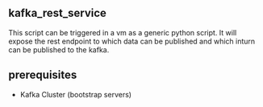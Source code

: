 ## kafka_rest_service

This script can be triggered in a vm as a generic python script. It will expose the rest endpoint to which data can be published and which inturn can be published to the kafka.

## prerequisites

- Kafka Cluster (bootstrap servers)
